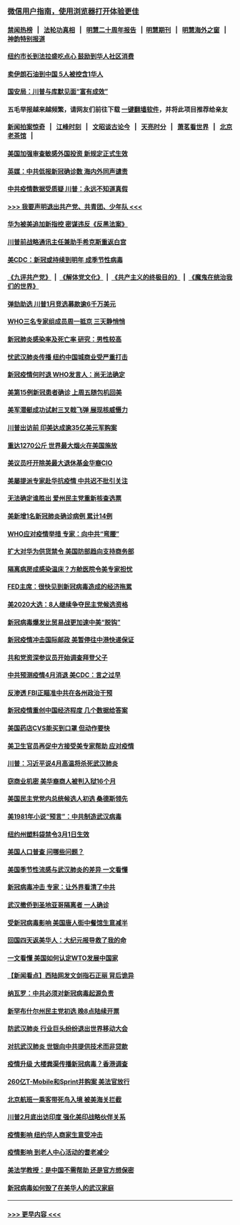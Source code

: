 ### [微信用户指南，使用浏览器打开体验更佳](https://github.com/gfw-breaker/banned-news1/blob/master/indexes/wechat-guide.md?t=0)
#### [禁闻热榜](热点新闻.md?t=0)  &nbsp;&nbsp;|&nbsp;&nbsp; [法轮功真相](https://github.com/gfw-breaker/truth/blob/master/README.md?t=0) &nbsp;&nbsp;|&nbsp;&nbsp; [明慧二十周年报告](https://github.com/gfw-breaker/mh-reports/blob/master/README.md?t=0) &nbsp;&nbsp;|&nbsp;&nbsp;[明慧期刊](https://github.com/gfw-breaker/mh-qikan) &nbsp;&nbsp;|&nbsp;&nbsp; [明慧海外之窗](https://github.com/gfw-breaker/mh-news/blob/master/README.md?t=0) &nbsp;&nbsp;|&nbsp;&nbsp; [神韵特别报道](https://github.com/gfw-breaker/mh-news/blob/master/shenyun.md?t=0)
#### [纽约市长到法拉盛吃点心  鼓励到华人社区消费](../pages/nsc412/n11868197.md?t=02141933) 
#### [卖伊朗石油到中国  5人被控含1华人](../pages/nsc412/n11867988.md?t=02141933) 
#### [国安局：川普与库默见面“富有成效”](../pages/nsc412/n11867976.md?t=02141933) 
#### 五毛举报越来越频繁，请网友们前往下载 [一键翻墙软件](https://github.com/gfw-breaker/ssr-accounts)，并将此项目推荐给亲友
#### [新闻拍案惊奇](https://github.com/gfw-breaker/banned-news1/blob/master/pages/link4.md) &nbsp;&nbsp;|&nbsp;&nbsp; [江峰时刻](https://github.com/gfw-breaker/banned-news1/blob/master/pages/link4.md) &nbsp;&nbsp;|&nbsp;&nbsp; [文昭谈古论今](https://github.com/gfw-breaker/banned-news1/blob/master/pages/link4.md) &nbsp;&nbsp;|&nbsp;&nbsp; [天亮时分](https://github.com/gfw-breaker/banned-news1/blob/master/pages/link4.md) &nbsp;&nbsp;|&nbsp;&nbsp; [萧茗看世界](https://github.com/gfw-breaker/banned-news1/blob/master/pages/link4.md) &nbsp;&nbsp;|&nbsp;&nbsp; [北京老茶馆](https://github.com/gfw-breaker/banned-news1/blob/master/pages/link4.md) &nbsp;&nbsp;|&nbsp;&nbsp; 
#### [美国加强审查敏感外国投资 新规定正式生效](../pages/nsc412/n11868041.md?t=02141933) 
#### [英媒：中共低报新冠确诊数 海内外同声谴责](../pages/nsc412/n11867421.md?t=02141933) 
#### [中共疫情数据受质疑 川普：永远不知道真假](../pages/nsc412/n11867195.md?t=02141933) 
#### [>>> 我要声明退出共产党、共青团、少年队 <<<](https://github.com/begood0513/goodnews/blob/master/quit/letter.md) 
#### [华为被美追加新指控 密谋违反《反黑法案》](../pages/nsc412/n11867191.md?t=02141933) 
#### [川普前战略通讯主任兼助手希克斯重返白宫](../pages/nsc412/n11867104.md?t=02141933) 
#### [美CDC：新冠或持续到明年 成季节性病毒](../pages/nsc412/n11867279.md?t=02141933) 
#### [《九评共产党》](https://github.com/begood0513/9ping.md/blob/master/README.md) &nbsp;|&nbsp; [《解体党文化》](../../../../jtdwh.md/blob/master/README.md)  &nbsp;|&nbsp; [《共产主义的终极目的》](../../../../gczydzjmd.md/blob/master/README.md) &nbsp;|&nbsp; [《魔鬼在统治我们的世界》](../../../../mgztzwmdsj.md/blob/master/README.md) 
#### [弹劾助选 川普1月竞选募款逾6千万美元](../pages/nsc412/n11866950.md?t=02141933) 
#### [WHO三名专家组成员周一抵京 三天静悄悄](../pages/nsc412/n11866947.md?t=02141933) 
#### [新冠肺炎感染率及死亡率 研究：男性较高](../pages/nsc412/n11866956.md?t=02141933) 
#### [忧武汉肺炎传播 纽约中国城商业受严重打击](../pages/nsc412/n11866902.md?t=02141933) 
#### [新冠疫情何时退 WHO发言人：尚无法确定](../pages/nsc412/n11866864.md?t=02141933) 
#### [美第15例新冠患者确诊 上周五随包机回美](../pages/nsc412/n11866852.md?t=02141933) 
#### [美军潜艇成功试射三叉戟飞弹 展现核威慑力](../pages/nsc412/n11866046.md?t=02141933) 
#### [川普出访前 印美达成逾35亿美元军购案](../pages/nsc412/n11865444.md?t=02141933) 
#### [重达1270公斤 世界最大烟火在美国施放](../pages/nsc412/n11865198.md?t=02141933) 
#### [美议员吁开除美最大退休基金华裔CIO](../pages/nsc412/n11865230.md?t=02141933) 
#### [美屡提派专家赴华抗疫情 中共迟不批引关注](../pages/nsc412/n11864719.md?t=02141933) 
#### [无法确定谁胜出 爱州民主党重新核查选票](../pages/nsc412/n11864830.md?t=02141933) 
#### [美新增1名新冠肺炎确诊病例 累计14例](../pages/nsc412/n11864893.md?t=02141933) 
#### [WHO应对疫情举措 专家：向中共“弯腰”](../pages/nsc412/n11864727.md?t=02141933) 
#### [扩大对华为供货禁令 美国防部趋向支持商务部](../pages/nsc412/n11864773.md?t=02141933) 
#### [隔离病房成感染温床？方舱医院令美专家担忧](../pages/nsc412/n11864575.md?t=02141933) 
#### [FED主席：很快见到新冠病毒造成的经济拖累](../pages/nsc412/n11864507.md?t=02141933) 
#### [美2020大选：8人继续争夺民主党候选资格](../pages/nsc412/n11864327.md?t=02141933) 
#### [新冠病毒爆发比贸易战更加速中美“脱钩”](../pages/nsc412/n11864470.md?t=02141933) 
#### [新冠疫情冲击国际邮政 美暂停往中港快递保证](../pages/nsc412/n11864207.md?t=02141933) 
#### [共和党资深参议员开始调查拜登父子](../pages/nsc412/n11863984.md?t=02141933) 
#### [中共预测疫情4月消退 美CDC：言之过早](../pages/nsc412/n11864310.md?t=02141933) 
#### [反渗透 FBI正瞄准中共在各州政治干预](../pages/nsc412/n11864300.md?t=02141933) 
#### [新冠疫情重创中国经济程度 几个数据给答案](../pages/nsc412/n11864203.md?t=02141933) 
#### [美国药店CVS能买到口罩 但动作要快](../pages/nsc412/n11862438.md?t=02141933) 
#### [美卫生官员再促中方接受美专家帮助 应对疫情](../pages/nsc412/n11864043.md?t=02141933) 
#### [川普：习近平说4月高温将杀死武汉肺炎](../pages/nsc412/n11860814.md?t=02141933) 
#### [窃商业机密 美华裔商人被判入狱16个月](../pages/nsc412/n11863911.md?t=02141933) 
#### [美国民主党党内总统候选人初选 桑德斯领先](../pages/nsc412/n11863475.md?t=02141933) 
#### [美1981年小说“预言”：中共制造武汉病毒](../pages/nsc412/n11863306.md?t=02141933) 
#### [纽约州塑料袋禁令3月1日生效](../pages/nsc412/n11862832.md?t=02141933) 
#### [美国人口普查  问哪些问题？](../pages/nsc412/n11862808.md?t=02141933) 
#### [美国季节性流感与武汉肺炎的差异 一文看懂](../pages/nsc412/n11862428.md?t=02141933) 
#### [新冠病毒冲击 专家：让外界看清了中共](../pages/nsc412/n11862280.md?t=02141933) 
#### [武汉撤侨到圣地亚哥隔离者 一人确诊](../pages/nsc412/n11862460.md?t=02141933) 
#### [受新冠病毒影响 美国唐人街中餐馆生意减半](../pages/nsc412/n11861940.md?t=02141933) 
#### [回国四天返美华人：大纪元报导救了我的命](../pages/nsc412/n11862181.md?t=02141933) 
#### [一文看懂 美国如何认定WTO发展中国家](../pages/nsc412/n11862051.md?t=02141933) 
#### [【新闻看点】西陆网发文剑指石正丽 背后诡异](../pages/nsc412/n11861792.md?t=02141933) 
#### [纳瓦罗：中共必须对新冠病毒起源负责](../pages/nsc412/n11861810.md?t=02141933) 
#### [新罕布什尔州民主党初选 晚8点陆续开票](../pages/nsc412/n11861872.md?t=02141933) 
#### [防武汉肺炎 行业巨头纷纷退出世界移动大会](../pages/nsc412/n11861795.md?t=02141933) 
#### [对抗武汉肺炎 世银向中共提供技术而非贷款](../pages/nsc412/n11861652.md?t=02141933) 
#### [疫情升级 大楼粪渠传播新冠病毒？香港调查](../pages/nsc412/n11861556.md?t=02141933) 
#### [260亿T-Mobile和Sprint并购案 美法官放行](../pages/nsc412/n11861511.md?t=02141933) 
#### [北京航班一乘客带死鸟入境 被美海关拦截](../pages/nsc412/n11861317.md?t=02141933) 
#### [川普2月底出访印度 强化美印战略伙伴关系](../pages/nsc412/n11860557.md?t=02141933) 
#### [疫情影响  纽约华人商家生意受冲击](../pages/nsc412/n11860284.md?t=02141933) 
#### [疫情影响  到老人中心活动的耆老减少](../pages/nsc412/n11860199.md?t=02141933) 
#### [美法学教授：是中国不需帮助 还是官方想保密](../pages/nsc412/n11859492.md?t=02141933) 
#### [新冠病毒如何毁了在美华人的武汉家庭](../pages/nsc412/n11859524.md?t=02141933) 

----
#### [ >>> 更早内容 <<< ](../indexes/nsc412-earlier.md)
